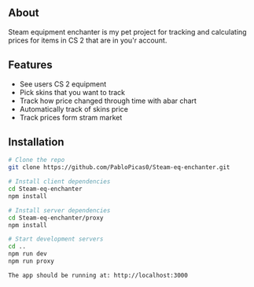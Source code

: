 ## About
Steam equipment enchanter is my pet project for tracking and calculating prices for items in CS 2 that are in you'r account.

## Features
* See users CS 2 equipment
* Pick skins that you want to track
* Track how price changed through time with abar chart
* Automatically track of skins price
* Track prices form stram market

## Installation
```bash
# Clone the repo
git clone https://github.com/PabloPicas0/Steam-eq-enchanter.git

# Install client dependencies
cd Steam-eq-enchanter
npm install

# Install server dependencies
cd Steam-eq-enchanter/proxy
npm install

# Start development servers
cd ..
npm run dev
npm run proxy

The app should be running at: http://localhost:3000
```